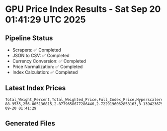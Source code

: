 # GPU Price Index Results - Sat Sep 20 01:41:29 UTC 2025

## Pipeline Status
- Scrapers: ✅ Completed
- JSON to CSV: ✅ Completed
- Currency Conversion: ✅ Completed
- Price Normalization: ✅ Completed
- Index Calculation: ✅ Completed

## Latest Index Prices
```
Total_Weight_Percent,Total_Weighted_Price,Full_Index_Price,Hyperscalers_Only_Price,Non_Hyperscalers_Only_Price,Hyperscaler_Weight,Non_Hyperscaler_Weight,Calculation_Date
88.9535,256.005136815,2.8779658677286446,2.7229196062858163,3.139423679164088,55.84,33.113499999999995,2025-09-20 01:41:29
```

## Generated Files
```
```
